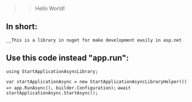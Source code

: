 
>> Hello World!


In short: 
--
`````__This is a library in nuget for make development easily in asp.net`````



Use this code instead "app.run":
-----
`````using StartApplicationAsyncLibrary;`````

`````var startApplicationAsync = new StartApplicationAsyncLibraryHelper(() => app.RunAsync(), builder.Configuration);`````
`````await startApplicationAsync.StartAsync();`````
